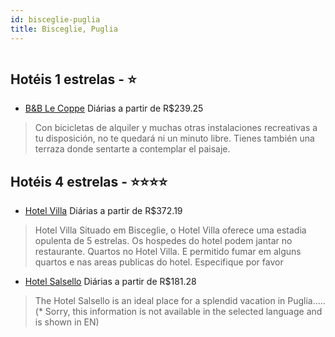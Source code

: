 ```yaml
---
id: bisceglie-puglia
title: Bisceglie, Puglia
---
```


<center><img src="http://cdn.smyrooms.com/cloudcontent/fotos/agregadorHotelero/0033/29297/3329297/1.jpg?f=14980113" alt="" /></center>


## Hotéis 1 estrelas - ⭐️

-    [B&B Le Coppe](https://www.hurb.com/hoteis/bisceglie/b-b-le-coppe-JNP-JP02087C?cmp=18055) Diárias a partir de R$239.25
   > Con bicicletas de alquiler y muchas otras instalaciones recreativas a tu disposición, no te quedará ni un minuto libre. Tienes también una terraza donde sentarte a contemplar el paisaje.

## Hotéis 4 estrelas - ⭐️⭐️⭐️⭐️

-    [Hotel Villa](https://www.hurb.com/hoteis/bisceglie/hotel-villa-JNP-JP014198?cmp=18055) Diárias a partir de R$372.19
   > Hotel Villa Situado em Bisceglie, o Hotel Villa oferece uma estadia opulenta de 5 estrelas. Os hospedes do hotel podem jantar no restaurante. Quartos no Hotel Villa. E permitido fumar em alguns quartos e nas areas publicas do hotel. Especifique por favor 
-    [Hotel Salsello](https://www.hurb.com/hoteis/bisceglie/hotel-salsello-JNP-JP907215?cmp=18055) Diárias a partir de R$181.28
   > The Hotel Salsello is an ideal place for a splendid vacation in Puglia..... (* Sorry, this information is not available in the selected language and is shown in EN) 

